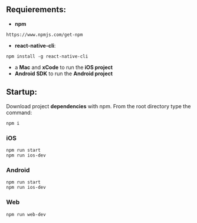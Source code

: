 ## Requierements: ##

* **npm**

```
https://www.npmjs.com/get-npm
```


* **react-native-cli**:

```
npm install -g react-native-cli
```

* a **Mac** and **xCode** to run the **iOS project**
* **Android SDK** to run the **Android project**

## Startup: ##

Download project **dependencies** with npm. From the root directory type the command:

```
npm i
```

### iOS ###

```
npm run start
npm run ios-dev
```

### Android ###

```
npm run start
npm run ios-dev
```

### Web ###

```
npm run web-dev
```
